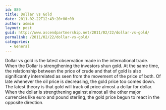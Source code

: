 ```yaml
---
id: 889
title: Dollar vs Gold
date: 2011-02-22T12:43:20+00:00
author: admin
layout: post
guid: http://www.ascendpartnership.net/2011/02/22/dollar-vs-gold/
permalink: /2011/02/22/dollar-vs-gold/
categories:
  - General
---
```

Dollar vs gold is the latest observation made in the international trade. When the Dollar is strengthening the investors shun gold. At the same time, the relationship between the price of crude and that of gold is also significantly interrelated as seen from the movement of the price of both. Of late whenever the oil price is decreasing, the gold price too comes down. The latest theory is that gold will track oil price almost a dollar for dollar. When the dollar is strengthening against almost all the other major currencies like euro and pound sterling, the gold price begun to react in the opposite direction.